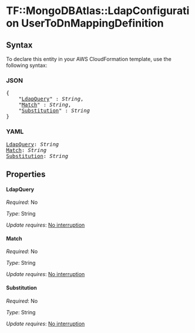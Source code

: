 # TF::MongoDBAtlas::LdapConfiguration UserToDnMappingDefinition

## Syntax

To declare this entity in your AWS CloudFormation template, use the following syntax:

### JSON

<pre>
{
    "<a href="#ldapquery" title="LdapQuery">LdapQuery</a>" : <i>String</i>,
    "<a href="#match" title="Match">Match</a>" : <i>String</i>,
    "<a href="#substitution" title="Substitution">Substitution</a>" : <i>String</i>
}
</pre>

### YAML

<pre>
<a href="#ldapquery" title="LdapQuery">LdapQuery</a>: <i>String</i>
<a href="#match" title="Match">Match</a>: <i>String</i>
<a href="#substitution" title="Substitution">Substitution</a>: <i>String</i>
</pre>

## Properties

#### LdapQuery

_Required_: No

_Type_: String

_Update requires_: [No interruption](https://docs.aws.amazon.com/AWSCloudFormation/latest/UserGuide/using-cfn-updating-stacks-update-behaviors.html#update-no-interrupt)

#### Match

_Required_: No

_Type_: String

_Update requires_: [No interruption](https://docs.aws.amazon.com/AWSCloudFormation/latest/UserGuide/using-cfn-updating-stacks-update-behaviors.html#update-no-interrupt)

#### Substitution

_Required_: No

_Type_: String

_Update requires_: [No interruption](https://docs.aws.amazon.com/AWSCloudFormation/latest/UserGuide/using-cfn-updating-stacks-update-behaviors.html#update-no-interrupt)

